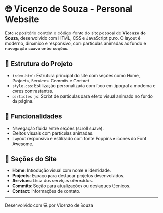 # 🌐 Vicenzo de Souza - Personal Website

Este repositório contém o código-fonte do site pessoal de **Vicenzo de Souza**, desenvolvido com HTML, CSS e JavaScript puro. O layout é moderno, dinâmico e responsivo, com partículas animadas ao fundo e navegação suave entre seções.

## 📁 Estrutura do Projeto

- `index.html`: Estrutura principal do site com seções como Home, Projects, Services, Commits e Contact.
- `style.css`: Estilização personalizada com foco em tipografia moderna e cores contrastantes.
- `particles.js`: Script de partículas para efeito visual animado no fundo da página.

## 🎯 Funcionalidades

- Navegação fluida entre seções (scroll suave).
- Efeitos visuais com partículas animadas.
- Layout responsivo e estilizado com fonte Poppins e ícones do Font Awesome.

## 📌 Seções do Site

- **Home**: Introdução visual com nome e identidade.
- **Projects**: Espaço para destacar projetos desenvolvidos.
- **Services**: Lista dos serviços oferecidos.
- **Commits**: Seção para atualizações ou destaques técnicos.
- **Contact**: Informações de contato.

---

Desenvolvido com 💻 por Vicenzo de Souza
